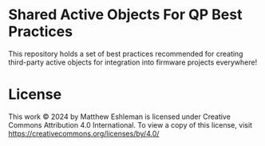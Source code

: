 # Shared Active Objects For QP Best Practices

This repository holds a set of best practices recommended for creating 
third-party active objects for integration into firmware projects
everywhere!

# License

This work © 2024 by Matthew Eshleman is licensed under Creative Commons Attribution 4.0 International. 
To view a copy of this license, visit https://creativecommons.org/licenses/by/4.0/

